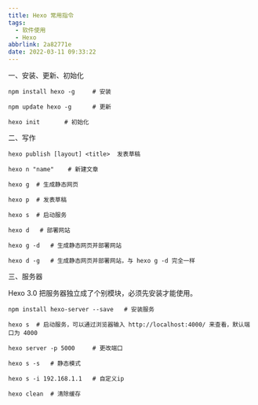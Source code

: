 ```yaml
---
title: Hexo 常用指令
tags:
  - 软件使用
  - Hexo
abbrlink: 2a82771e
date: 2022-03-11 09:33:22
---
```


一、安装、更新、初始化

```
npm install hexo -g  	# 安装

npm update hexo -g  	# 更新

hexo init       # 初始化
```

<!--more-->

二、写作

```
hexo publish [layout] <title>  发表草稿

hexo n "name"    # 新建文章

hexo g 	# 生成静态网页

hexo p 	# 发表草稿

hexo s 	# 启动服务

hexo d	 # 部署网站

hexo g -d 	# 生成静态网页并部署网站

hexo d -g 	# 生成静态网页并部署网站，与 hexo g -d 完全一样
```

三、服务器

Hexo 3.0 把服务器独立成了个别模块，必须先安装才能使用。

```
npm install hexo-server --save	 # 安装服务

hexo s 	# 启动服务，可以通过浏览器输入 http://localhost:4000/ 来查看，默认端口为 4000

hexo server -p 5000 	# 更改端口

hexo s -s 	# 静态模式

hexo s -i 192.168.1.1 	# 自定义ip

hexo clean 	# 清除缓存
```

